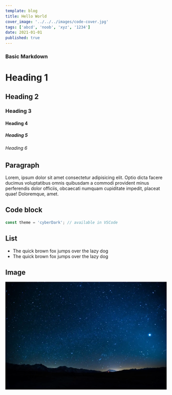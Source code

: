 ```yaml
---
template: blog
title: Hello World
cover_image: '../../../images/code-cover.jpg'
tags: ['abcd', 'noob', 'xyz', '1234']
date: 2021-01-01
published: true
---
```


### Basic Markdown

# Heading 1

## Heading 2

### Heading 3

#### Heading 4

##### Heading 5

###### Heading 6

## Paragraph

Lorem, ipsum dolor sit amet consectetur adipisicing elit. Optio dicta facere ducimus voluptatibus omnis quibusdam a commodi provident minus perferendis dolor officiis, obcaecati numquam cupiditate impedit, placeat quae! Doloremque, amet.

## Code block

```ts
const theme = 'cyberDark'; // available in VSCode
```

## List

- The quick brown fox jumps over the lazy dog
- The quick brown fox jumps over the lazy dog

## Image

![markdown image](../../../images/backdrop.webp)

